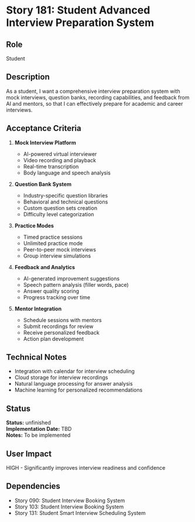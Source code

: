 # Story 181: Student Advanced Interview Preparation System

## Role
Student

## Description
As a student, I want a comprehensive interview preparation system with mock interviews, question banks, recording capabilities, and feedback from AI and mentors, so that I can effectively prepare for academic and career interviews.

## Acceptance Criteria
1. **Mock Interview Platform**
   - AI-powered virtual interviewer
   - Video recording and playback
   - Real-time transcription
   - Body language and speech analysis

2. **Question Bank System**
   - Industry-specific question libraries
   - Behavioral and technical questions
   - Custom question sets creation
   - Difficulty level categorization

3. **Practice Modes**
   - Timed practice sessions
   - Unlimited practice mode
   - Peer-to-peer mock interviews
   - Group interview simulations

4. **Feedback and Analytics**
   - AI-generated improvement suggestions
   - Speech pattern analysis (filler words, pace)
   - Answer quality scoring
   - Progress tracking over time

5. **Mentor Integration**
   - Schedule sessions with mentors
   - Submit recordings for review
   - Receive personalized feedback
   - Action plan development

## Technical Notes
- Integration with calendar for interview scheduling
- Cloud storage for interview recordings
- Natural language processing for answer analysis
- Machine learning for personalized recommendations


## Status
**Status:** unfinished  
**Implementation Date:** TBD  
**Notes:** To be implemented
## User Impact
HIGH - Significantly improves interview readiness and confidence

## Dependencies
- Story 090: Student Interview Booking System
- Story 103: Student Interview Booking System
- Story 131: Student Smart Interview Scheduling System